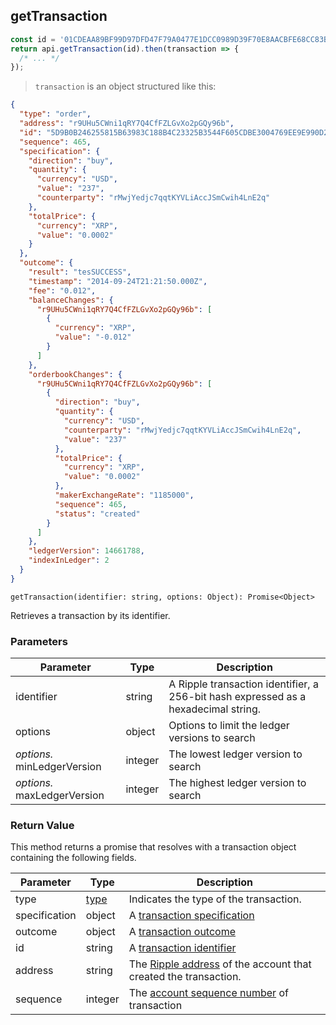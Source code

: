 ## getTransaction

```javascript
const id = '01CDEAA89BF99D97DFD47F79A0477E1DCC0989D39F70E8AACBFE68CC83BD1E94';
return api.getTransaction(id).then(transaction => {
  /* ... */
});
```

> `transaction` is an object structured like this:

```json
{
  "type": "order",
  "address": "r9UHu5CWni1qRY7Q4CfFZLGvXo2pGQy96b",
  "id": "5D9B0B246255815B63983C188B4C23325B3544F605CDBE3004769EE9E990D2F2",
  "sequence": 465,
  "specification": {
    "direction": "buy",
    "quantity": {
      "currency": "USD",
      "value": "237",
      "counterparty": "rMwjYedjc7qqtKYVLiAccJSmCwih4LnE2q"
    },
    "totalPrice": {
      "currency": "XRP",
      "value": "0.0002"
    }
  },
  "outcome": {
    "result": "tesSUCCESS",
    "timestamp": "2014-09-24T21:21:50.000Z",
    "fee": "0.012",
    "balanceChanges": {
      "r9UHu5CWni1qRY7Q4CfFZLGvXo2pGQy96b": [
        {
          "currency": "XRP",
          "value": "-0.012"
        }
      ]
    },
    "orderbookChanges": {
      "r9UHu5CWni1qRY7Q4CfFZLGvXo2pGQy96b": [
        {
          "direction": "buy",
          "quantity": {
            "currency": "USD",
            "counterparty": "rMwjYedjc7qqtKYVLiAccJSmCwih4LnE2q",
            "value": "237"
          },
          "totalPrice": {
            "currency": "XRP",
            "value": "0.0002"
          },
          "makerExchangeRate": "1185000",
          "sequence": 465,
          "status": "created"
        }
      ]
    },
    "ledgerVersion": 14661788,
    "indexInLedger": 2
  }
}
```

`getTransaction(identifier: string, options: Object): Promise<Object>`

Retrieves a transaction by its identifier.

### Parameters

Parameter | Type | Description
--------- | ---- | -----------
identifier | string | A Ripple transaction identifier, a 256-bit hash expressed as a hexadecimal string.
options | object | Options to limit the ledger versions to search
*options.* minLedgerVersion | integer | The lowest ledger version to search
*options.* maxLedgerVersion | integer | The highest ledger version to search

### Return Value

This method returns a promise that resolves with a transaction object containing the following fields.

Parameter | Type | Description
--------- | ---- | -----------
type | [type](#transaction-types) | Indicates the type of the transaction.
specification | object | A [transaction specification](#transaction-specification)
outcome | object | A [transaction outcome](#transaction-outcome)
id | string | A [transaction identifier](#transaction-identifier)
address | string | The [Ripple address](#ripple-address) of the account that created the transaction.
sequence | integer | The [account sequence number](#account-sequence-number) of transaction
